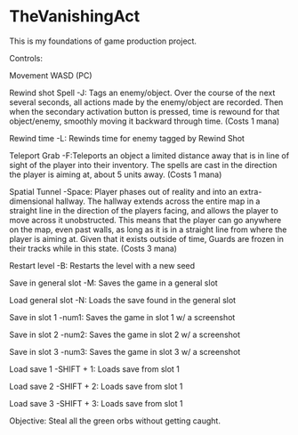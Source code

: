 # TheVanishingAct
This is my foundations of game production project.

Controls:

Movement WASD (PC)

Rewind shot Spell -J: 
Tags an enemy/object. Over the course of the next several seconds, all actions made by the enemy/object are recorded. Then when the secondary activation button is pressed, time is rewound for that object/enemy, smoothly moving it backward through time. 
(Costs 1 mana)

Rewind time -L: Rewinds time for enemy tagged by Rewind Shot

Teleport Grab -F:Teleports an object a limited distance away that is in line of sight of the player into their inventory. The spells are cast in the direction the player is aiming at, about 5 units away. 
(Costs 1 mana)

Spatial Tunnel -Space: Player phases out of reality and into an extra-dimensional hallway. The hallway extends across the entire map in a straight line in the direction of the players facing, and allows the player to move across it unobstructed. This means that the player can go anywhere on the map, even past walls, as long as it is in a straight line from where the player is aiming at. Given that it exists outside of time, Guards are frozen in their tracks while in this state. 
(Costs 3 mana)

Restart level -B: Restarts the level with a new seed

Save in general slot -M: Saves the game in a general slot

Load general slot -N: Loads the save found in the general slot

Save in slot 1 -num1: Saves the game in slot 1 w/ a screenshot

Save in slot 2 -num2: Saves the game in slot 2 w/ a screenshot

Save in slot 3 -num3: Saves the game in slot 3 w/ a screenshot

Load save 1 -SHIFT + 1: Loads save from slot 1

Load save 2 -SHIFT + 2: Loads save from slot 1

Load save 3 -SHIFT + 3: Loads save from slot 1




Objective: Steal all the green orbs without getting caught.
